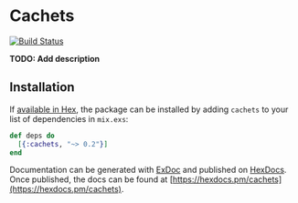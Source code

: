# Cachets
[![Build Status](https://secure.travis-ci.org/Sanchos01/cachets.svg "Build Status")](http://travis-ci.org/Sanchos01/cachets)

**TODO: Add description**

## Installation

If [available in Hex](https://hex.pm/docs/publish), the package can be installed
by adding `cachets` to your list of dependencies in `mix.exs`:

```elixir
def deps do
  [{:cachets, "~> 0.2"}]
end
```

Documentation can be generated with [ExDoc](https://github.com/elixir-lang/ex_doc)
and published on [HexDocs](https://hexdocs.pm). Once published, the docs can
be found at [https://hexdocs.pm/cachets](https://hexdocs.pm/cachets).

